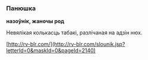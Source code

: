 ### Панюшка
**назоўнік, жаночы род**

Невялікая колькасць табакі, разлічаная на адзін нюх.

<a rel="author">[http://rv-blr.com/](http://rv-blr.com/slounik.jsp?letterId=0&maskId=0&pageId=2140)</a>
